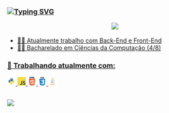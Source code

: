### [![Typing SVG](https://readme-typing-svg.herokuapp.com?color=%2336BCF7&lines=Hi%2C+I+am+Gabriel+and+I+am+Developer)](https://git.io/typing-svg)


<div align="center">  
  <a href="https://github.com/Waichiro">  
  <img height="180em" src="https://github-readme-stats.vercel.app/api/top-langs/?username=Waichiro&layout=compact&langs_count=7&theme=dark"/>
</div>
  
 <!-- [![GitHub Streak](http://github-readme-streak-stats.herokuapp.com?user=Waichiro&theme=highcontrast)](https://git.io/streak-stats) -->
  

- 👨‍💻 Atualmente trabalho com Back-End e Front-End
- 👨‍🎓 Bacharelado em Ciências da Computação (4/8)




### 🔭 Trabalhando atualmente com:
<code><img height="20" src="https://raw.githubusercontent.com/github/explore/80688e429a7d4ef2fca1e82350fe8e3517d3494d/topics/python/python.png"></code>
<code><img height="20" src="https://raw.githubusercontent.com/github/explore/80688e429a7d4ef2fca1e82350fe8e3517d3494d/topics/javascript/javascript.png"></code>
<code><img height="20" src="https://raw.githubusercontent.com/github/explore/80688e429a7d4ef2fca1e82350fe8e3517d3494d/topics/html/html.png"></code>
<code><img height="20" src="https://raw.githubusercontent.com/github/explore/80688e429a7d4ef2fca1e82350fe8e3517d3494d/topics/css/css.png"></code>
<code><img height="20" src="https://raw.githubusercontent.com/github/explore/80688e429a7d4ef2fca1e82350fe8e3517d3494d/topics/java/java.png"></code>

##
 
<div> 
  

  <a href="https://www.linkedin.com/in/gabriel-santos-b53632196/" target="_blank"><img src="https://img.shields.io/badge/-LinkedIn-%230077B5?style=for-the-badge&logo=linkedin&logoColor=white" target="_blank"></a> 
 
  
 
</div>


